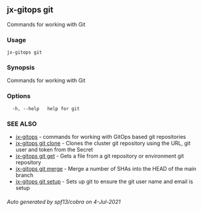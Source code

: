 ## jx-gitops git

Commands for working with Git

### Usage

```
jx-gitops git
```

### Synopsis

Commands for working with Git

### Options

```
  -h, --help   help for git
```

### SEE ALSO

* [jx-gitops](jx-gitops.md)	 - commands for working with GitOps based git repositories
* [jx-gitops git clone](jx-gitops_git_clone.md)	 - Clones the cluster git repository using the URL, git user and token from the Secret
* [jx-gitops git get](jx-gitops_git_get.md)	 - Gets a file from a git repository or environment git repository
* [jx-gitops git merge](jx-gitops_git_merge.md)	 - Merge a number of SHAs into the HEAD of the main branch
* [jx-gitops git setup](jx-gitops_git_setup.md)	 - Sets up git to ensure the git user name and email is setup

###### Auto generated by spf13/cobra on 4-Jul-2021
